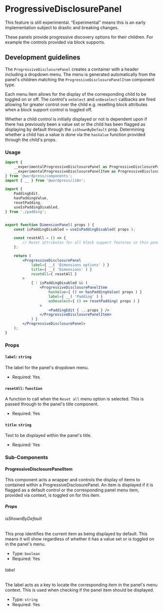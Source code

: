 # ProgressiveDisclosurePanel

<div class="callout callout-alert">
This feature is still experimental. “Experimental” means this is an early implementation subject to drastic and breaking changes.
</div>

These panels provide progressive discovery options for their children. For
example the controls provided via block supports.

## Development guidelines

The `ProgressiveDisclosurePanel` creates a container with a header including a
dropdown menu. The menu is generated automatically from the panel's children
matching the `ProgressiveDisclosurePanelItem` component type.

Each menu item allows for the display of the corresponding child to be
toggled on or off. The control's `onSelect` and `onDeselect` callbacks are fired
allowing for greater control over the child e.g. resetting block attributes when
a block support control is toggled off.

Whether a child control is initially displayed or not is dependent upon
if there has previously been a value set or the child has been flagged as
displaying by default through the `isShownByDefault` prop. Determining whether a
child has a value is done via the `hasValue` function provided through the
child's props.

### Usage

```jsx
import {
	__experimentalProgressiveDisclosurePanel as ProgressiveDisclosurePanel,
	__experimentalProgressiveDisclosurePanelItem as ProgressiveDisclosurePanelItem,
} from '@wordpress/components';
import { __ } from '@wordpress/i18n';

import {
	PaddingEdit,
	hasPaddingValue,
	resetPadding,
	useIsPaddingDisabled,
} from './padding';


export function DimensionPanel( props ) {
	const isPaddingDisabled = useIsPaddingDisabled( props );

	const resetAll = () => {
		// Reset attributes for all block support features in this panel.
	};

	return (
		<ProgressiveDisclosurePanel
			label={ __( 'Dimensions options' ) }
			title={ __( 'Dimensions' ) }
			resetAll={ resetAll }
		>
			{ ! isPaddingDisabled && (
				<ProgressiveDisclosurePanelItem
					hasValue={ () => hasPaddingValue( props ) }
					label={ __( 'Padding' ) }
					onDeselect={ () => resetPadding( props ) }
				>
					<PaddingEdit { ...props } />
				</ProgressiveDisclosurePanelItem>
			) }
		</ProgressiveDisclosurePanel>
	);
}
```

### Props

#### `label`: `string`

The label for the panel's dropdown menu.

- Required: Yes

#### `resetAll`: `function`

A function to call when the `Reset all` menu option is selected. This is passed
through to the panel's title component.

- Required: Yes

#### `title`: `string`

Text to be displayed within the panel's title.

- Required: Yes

### Sub-Components

#### ProgressiveDisclosurePanelItem

This component acts a wrapper and controls the display of items to contained
within a ProgressiveDisclosurePanel. An item is displayed if it is
flagged as a default control or the corresponding panel menu item, provided via
context, is toggled on for this item.

##### Props
###### isShownByDefault

This prop identifies the current item as being displayed by default. This means
it will show regardless of whether it has a value set or is toggled on in the
panel's menu.

-   Type: `boolean`
-   Required: Yes

###### label

The label acts as a key to locate the corresponding item in the panel's menu
context. This is used when checking if the panel item should be displayed.

-   Type: `string`
-   Required: Yes
